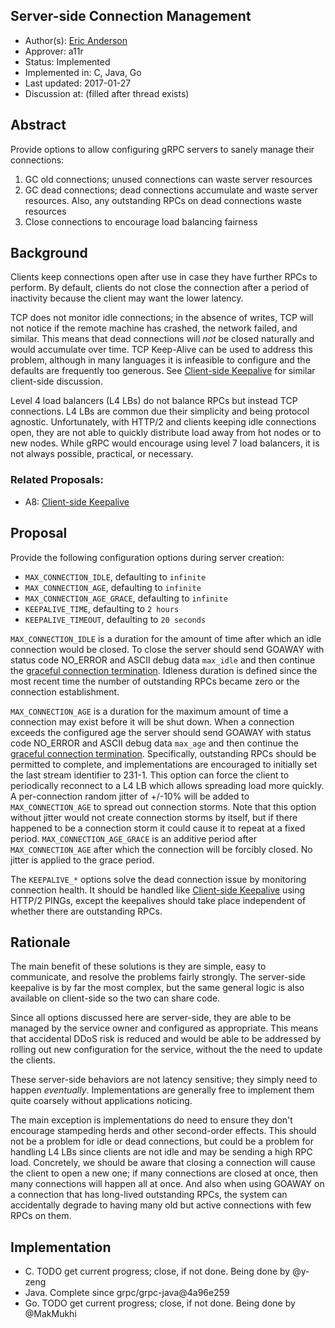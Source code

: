 Server-side Connection Management
----
* Author(s): [Eric Anderson](https://github.com/ejona86)
* Approver: a11r
* Status: Implemented
* Implemented in: C, Java, Go
* Last updated: 2017-01-27
* Discussion at: <google group thread> (filled after thread exists)

## Abstract

Provide options to allow configuring gRPC servers to sanely manage their
connections:
 1. GC old connections; unused connections can waste server resources
 2. GC dead connections; dead connections accumulate and waste server resources.
    Also, any outstanding RPCs on dead connections waste resources
 3. Close connections to encourage load balancing fairness

## Background

Clients keep connections open after use in case they have further RPCs to
perform. By default, clients do not close the connection after a period of
inactivity because the client may want the lower latency.

TCP does not monitor idle connections; in the absence of writes, TCP will not
notice if the remote machine has crashed, the network failed, and similar. This
means that dead connections will *not* be closed naturally and would accumulate
over time. TCP Keep-Alive can be used to address this problem, although in many
languages it is infeasible to configure and the defaults are frequently too
generous. See [Client-side Keepalive][] for similar client-side discussion.

Level 4 load balancers (L4 LBs) do not balance RPCs but instead TCP connections.
L4 LBs are common due their simplicity and being protocol agnostic.
Unfortunately, with HTTP/2 and clients keeping idle connections open, they are
not able to quickly distribute load away from hot nodes or to new nodes. While
gRPC would encourage using level 7 load balancers, it is not always possible,
practical, or necessary.

[Client-side Keepalive]: A8-client-side-keepalive.md

### Related Proposals:
* A8: [Client-side Keepalive][]

## Proposal

Provide the following configuration options during server creation:
* `MAX_CONNECTION_IDLE`, defaulting to `infinite`
* `MAX_CONNECTION_AGE`, defaulting to `infinite`
* `MAX_CONNECTION_AGE_GRACE`, defaulting to `infinite`
* `KEEPALIVE_TIME`, defaulting to `2 hours`
* `KEEPALIVE_TIMEOUT`, defaulting to `20 seconds`

`MAX_CONNECTION_IDLE` is a duration for the amount of time after which an idle
connection would be closed. To close the server should send GOAWAY with status
code NO\_ERROR and ASCII debug data `max_idle` and then continue the [graceful
connection termination][]. Idleness duration is defined since the most recent
time the number of outstanding RPCs became zero or the connection establishment.

`MAX_CONNECTION_AGE` is a duration for the maximum amount of time a connection
may exist before it will be shut down. When a connection exceeds the configured
age the server should send GOAWAY with status code NO\_ERROR and ASCII debug data
`max_age` and then continue the [graceful connection termination][].
Specifically, outstanding RPCs should be permitted to complete, and
implementations are encouraged to initially set the last stream identifier to
231-1. This option can force the client to periodically reconnect to a L4 LB
which allows spreading load more quickly. A per-connection random jitter of
+/-10% will be added to `MAX_CONNECTION_AGE` to spread out connection storms.
Note that this option without jitter would not create connection storms by
itself, but if there happened to be a connection storm it could cause it to
repeat at a fixed period. `MAX_CONNECTION_AGE_GRACE` is an additive period after
`MAX_CONNECTION_AGE` after which the connection will be forcibly closed. No
jitter is applied to the grace period.

The `KEEPALIVE_*` options solve the dead connection issue by monitoring
connection health. It should be handled like [Client-side Keepalive][] using
HTTP/2 PINGs, except the keepalives should take place independent of whether
there are outstanding RPCs.

[graceful connection termination]: http://httpwg.org/specs/rfc7540.html#rfc.section.6.8

## Rationale

The main benefit of these solutions is they are simple, easy to communicate, and
resolve the problems fairly strongly. The server-side keepalive is by far the
most complex, but the same general logic is also available on client-side so the
two can share code.

Since all options discussed here are server-side, they are able to be managed by
the service owner and configured as appropriate. This means that accidental DDoS
risk is reduced and would be able to be addressed by rolling out new
configuration for the service, without the the need to update the clients.

These server-side behaviors are not latency sensitive; they simply need to
happen *eventually*. Implementations are generally free to implement them quite
coarsely without applications noticing.

The main exception is implementations do need to ensure they don't encourage
stampeding herds and other second-order effects. This should not be a problem
for idle or dead connections, but could be a problem for handling L4 LBs since
clients are not idle and may be sending a high RPC load. Concretely, we should
be aware that closing a connection will cause the client to open a new one; if
many connections are closed at once, then many connections will happen all at
once. And also when using GOAWAY on a connection that has long-lived outstanding
RPCs, the system can accidentally degrade to having many old but active
connections with few RPCs on them.

## Implementation

* C. TODO get current progress; close, if not done. Being done by @y-zeng
* Java. Complete since grpc/grpc-java@4a96e259
* Go. TODO get current progress; close, if not done. Being done by @MakMukhi
